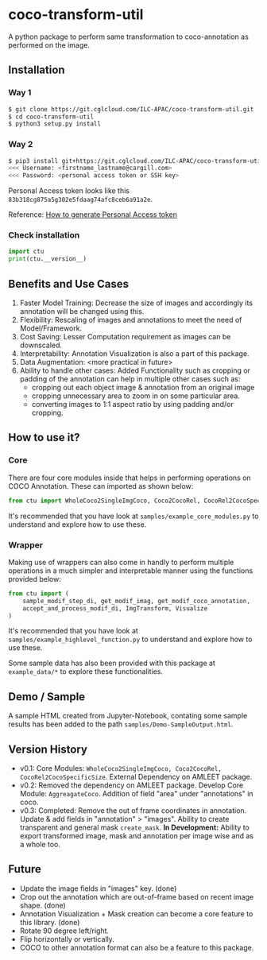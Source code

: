 # coco-transform-util
A python package to perform same transformation to coco-annotation as performed on the image.


## Installation

### Way 1
```bash
$ git clone https://git.cglcloud.com/ILC-APAC/coco-transform-util.git
$ cd coco-transform-util
$ python3 setup.py install
```

### Way 2
```bash
$ pip3 install git+https://git.cglcloud.com/ILC-APAC/coco-transform-util.git
<<< Username: <firstname_lastname@cargill.com>
<<< Password: <personal access token or SSH key>
```
Personal Access token looks like this `83b318cg875a5g302e5fdaag74afc8ceb6a91a2e`.

Reference: [How to generate Personal Access token](https://docs.github.com/en/github/authenticating-to-github/keeping-your-account-and-data-secure/creating-a-personal-access-token)  

### Check installation
```python
import ctu
print(ctu.__version__)
```


## Benefits and Use Cases

1. Faster Model Training: Decrease the size of images and accordingly its annotation will be changed using this.  
2. Flexibility: Rescaling of images and annotations to meet the need of Model/Framework.  
3. Cost Saving: Lesser Computation requirement as images can be downscaled.  
4. Interpretability: Annotation Visualization is also a part of this package.
5. Data Augmentation: \<more practical in future\>
6. Ability to handle other cases: Added Functionality such as cropping or padding of the annotation can help in multiple other cases such as:
    - cropping out each object image & annotation from an original image
    - cropping unnecessary area to zoom in on some particular area.
    - converting images to 1:1 aspect ratio by using padding and/or cropping.
  
  
## How to use it?
  
### Core
There are four core modules inside that helps in performing operations on COCO Annotation. These can imported as shown below:  
```python
from ctu import WholeCoco2SingleImgCoco, Coco2CocoRel, CocoRel2CocoSpecificSize, AggreagateCoco  
```  
It's recommended that you have look at `samples/example_core_modules.py` to understand and explore how to use these.
  
### Wrapper
Making use of wrappers can also come in handly to perform multiple operations in a much simpler and interpretable manner using the functions provided below:  
```python
from ctu import (
    sample_modif_step_di, get_modif_imag, get_modif_coco_annotation, 
    accept_and_process_modif_di, ImgTransform, Visualize
)
```
It's recommended that you have look at `samples/example_highlevel_function.py` to understand and explore how to use these. 
  
  
Some sample data has also been provided with this package at `example_data/*` to explore these functionalities.  
  
  
## Demo / Sample

A sample HTML created from Jupyter-Notebook, contating some sample results has been added to the path `samples/Demo-SampleOutput.html`.  
  
  
## Version History

- v0.1: Core Modules: `WholeCoco2SingleImgCoco, Coco2CocoRel, CocoRel2CocoSpecificSize`. External Dependency on AMLEET package.
- v0.2: Removed the dependency on AMLEET package. Develop Core Module: `AggreagateCoco`. Addition of field "area" under "annotations" in coco.
- v0.3: Completed: Remove the out of frame coordinates in annotation. Update & add fields in "annotation" \> "images". Ability to create transparent and general mask `create_mask`. **In Development:** Ability to export transformed image, mask and annotation per image wise and as a whole too. 

  
## Future  
- Update the image fields in "images" key. (done)
- Crop out the annotation which are out-of-frame based on recent image shape. (done)
- Annotation Visualization + Mask creation can become a core feature to this library. (done)
- Rotate 90 degree left/right.  
- Flip horizontally or vertically. 
- COCO to other annotation format can also be a feature to this package.

